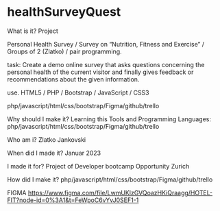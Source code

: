 # healthSurveyQuest

What is it? Project

Personal Health Survey / Survey on “Nutrition, Fitness and Exercise” / Groups of 2 (Zlatko) / pair programming.

task:
Create a demo online survey that asks questions concerning the personal health of the current visitor and finally gives feedback or recommendations about the given information.

use. HTML5 / PHP / Bootstrap / JavaScript / CSS3

php/javascript/html/css/bootstrap/Figma/github/trello


Why should I make it?
Learning this Tools and Programming Languages: php/javascript/html/css/bootstrap/Figma/github/trello



Who am i?
Zlatko Jankovski

When did I made it?
Januar 2023

 I made it for?
Project of Developer bootcamp Opportunity Zurich

How did I make it?
php/javascript/html/css/bootstrap/Figma/github/trello



FIGMA
https://www.figma.com/file/LwmUKlzGVQoazHKiQraagg/HOTEL-FIT?node-id=0%3A1&t=FeWpoC6vYvJ0SEF1-1



